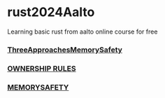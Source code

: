 # rust2024Aalto
Learning basic rust from aalto online course for free

### [ThreeApproachesMemorySafety](ThreeApproachesMemorySafety.md)

### [OWNERSHIP RULES](ownershiprules.md)

### [MEMORYSAFETY](whyRust.md)


